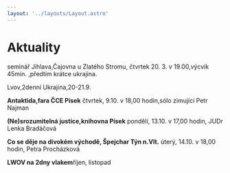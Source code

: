 ```yaml
---
layout: '../layouts/Layout.astro'
---
```


# Aktuality



seminář Jihlava,Čajovna u Zlatého Stromu, čtvrtek 20. 3. v 19.00,výcvik 45min. ,předtím krátce ukrajina.

Lvov,2denní Ukrajina,20-21.9.


**Antaktida,fara ČCE Písek**
čtvrtek, 9.10. v 18,00 hodin,sólo zimující Petr Najman


**(Ne)srozumitelná justice,knihovna Písek**
pondělí, 13.10. v 17,00 hodin, JUDr Lenka Bradáčová


**Co se děje na divokém východě, Špejchar Týn n.Vlt.**
úterý, 14.10. v 18,00 hodin, Petra Procházková

 





**LWOV na 2dny vlakem**říjen, listopad











